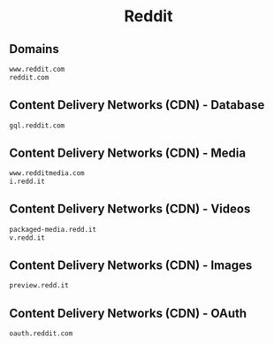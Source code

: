 


<h1 align="center">Reddit</h1>  


## Domains


```html
www.reddit.com
reddit.com
```  


## Content Delivery Networks (CDN) - Database


```html
gql.reddit.com
```  


## Content Delivery Networks (CDN) - Media


```html
www.redditmedia.com
i.redd.it
```  


## Content Delivery Networks (CDN) - Videos


```html
packaged-media.redd.it
v.redd.it
```  


## Content Delivery Networks (CDN) - Images


```html
preview.redd.it
```  


## Content Delivery Networks (CDN) - OAuth


```html
oauth.reddit.com
```  

